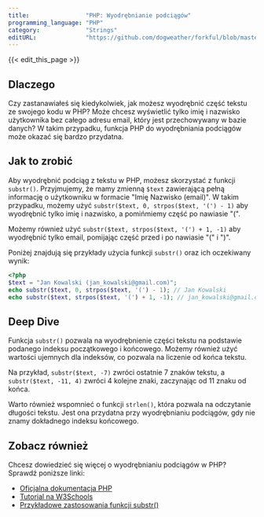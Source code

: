 ```yaml
---
title:                "PHP: Wyodrębnianie podciągów"
programming_language: "PHP"
category:             "Strings"
editURL:              "https://github.com/dogweather/forkful/blob/master/content/pl/php/extracting-substrings.md"
---
```


{{< edit_this_page >}}

## Dlaczego

Czy zastanawiałeś się kiedykolwiek, jak możesz wyodrębnić część tekstu ze swojego kodu w PHP? Może chcesz wyświetlić tylko imię i nazwisko użytkownika bez całego adresu email, który jest przechowywany w bazie danych? W takim przypadku, funkcja PHP do wyodrębniania podciągów może okazać się bardzo przydatna.

## Jak to zrobić

Aby wyodrębnić podciąg z tekstu w PHP, możesz skorzystać z funkcji `substr()`. Przyjmujemy, że mamy zmienną `$text` zawierającą pełną informację o użytkowniku w formacie "Imię Nazwisko (email)". W takim przypadku, możemy użyć `substr($text, 0, strpos($text, '(') - 1)` aby wyodrębnić tylko imię i nazwisko, a pomińmiemy część po nawiasie "(".

Możemy również użyć `substr($text, strpos($text, '(') + 1, -1)` aby wyodrębnić tylko email, pomijając część przed i po nawiasie "(" i ")".

Poniżej znajdują się przykłady użycia funkcji `substr()` oraz ich oczekiwany wynik:

```PHP
<?php
$text = "Jan Kowalski (jan_kowalski@gmail.com)";
echo substr($text, 0, strpos($text, '(') - 1); // Jan Kowalski
echo substr($text, strpos($text, '(') + 1, -1); // jan_kowalski@gmail.com
```

## Deep Dive

Funkcja `substr()` pozwala na wyodrębnienie części tekstu na podstawie podanego indeksu początkowego i końcowego. Możemy również użyć wartości ujemnych dla indeksów, co pozwala na liczenie od końca tekstu.

Na przykład, `substr($text, -7)` zwróci ostatnie 7 znaków tekstu, a `substr($text, -11, 4)` zwróci 4 kolejne znaki, zaczynając od 11 znaku od końca.

Warto również wspomnieć o funkcji `strlen()`, która pozwala na odczytanie długości tekstu. Jest ona przydatna przy wyodrębnianiu podciągów, gdy nie znamy dokładnego indeksu końcowego.

## Zobacz również

Chcesz dowiedzieć się więcej o wyodrębnianiu podciągów w PHP? Sprawdź poniższe linki:

- [Oficjalna dokumentacja PHP](https://www.php.net/manual/en/function.substr.php)
- [Tutorial na W3Schools](https://www.w3schools.com/php/func_string_substr.asp)
- [Przykładowe zastosowania funkcji substr()](https://www.tabnine.com/code/php/functions/substr)